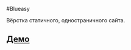 #Blueasy

Вёрстка статичного, одностраничного сайта.

## [Демо](https://msib.github.io/portfolio__blueasy/)
